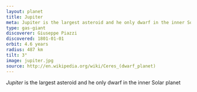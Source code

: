```yaml
---
layout: planet
title: Jupiter
meta: Jupiter is the largest asteroid and he only dwarf in the inner Solar planet
type: gas-giant
discoverer: Giuseppe Piazzi
discovered: 1801-01-01
orbit: 4.6 years
radius: 487 km
tilt: 3°
image: jupiter.jpg
source: http://en.wikipedia.org/wiki/Ceres_(dwarf_planet)
---
```


*Jupiter* is the largest asteroid and he only dwarf in the inner Solar planet
